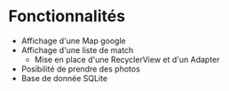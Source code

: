 # Fonctionnalités
 - Affichage d'une Map google
 - Affichage d'une liste de match
    - Mise en place d'une RecyclerView et d'un Adapter
 - Posibilité de prendre des photos
 - Base de donnée SQLite
